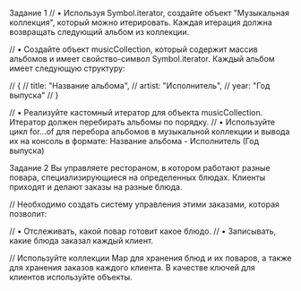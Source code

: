 Задание 1
// • Используя Symbol.iterator, создайте объект "Музыкальная коллекция", который можно итерировать. Каждая итерация должна возвращать следующий альбом из коллекции.

// • Создайте объект musicCollection, который содержит массив альбомов и имеет свойство-символ Symbol.iterator. Каждый альбом имеет следующую структуру:

// {
// title: "Название альбома",
// artist: "Исполнитель",
// year: "Год выпуска"
// }

// • Реализуйте кастомный итератор для объекта musicCollection. Итератор должен перебирать альбомы по порядку.
// • Используйте цикл for...of для перебора альбомов в музыкальной коллекции и вывода их на консоль в формате: Название альбома - Исполнитель (Год выпуска)

Задание 2
 Вы управляете рестораном, в котором работают разные повара, специализирующиеся на определенных блюдах. Клиенты приходят и делают заказы на разные блюда.

// Необходимо создать систему управления этими заказами, которая позволит:

// • Отслеживать, какой повар готовит какое блюдо.
// • Записывать, какие блюда заказал каждый клиент.

// Используйте коллекции Map для хранения блюд и их поваров, а также для хранения заказов каждого клиента. В качестве ключей для клиентов используйте объекты.
